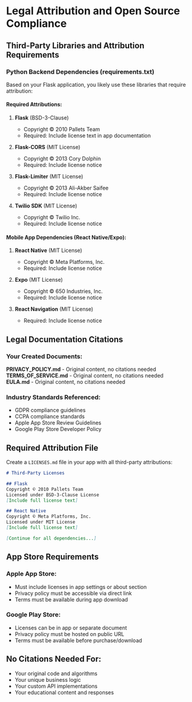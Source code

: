 # Legal Attribution and Open Source Compliance

## Third-Party Libraries and Attribution Requirements

### Python Backend Dependencies (requirements.txt)
Based on your Flask application, you likely use these libraries that require attribution:

#### Required Attributions:
1. **Flask** (BSD-3-Clause)
   - Copyright © 2010 Pallets Team
   - Required: Include license text in app documentation

2. **Flask-CORS** (MIT License)
   - Copyright © 2013 Cory Dolphin
   - Required: Include license notice

3. **Flask-Limiter** (MIT License)
   - Copyright © 2013 Ali-Akber Saifee
   - Required: Include license notice

4. **Twilio SDK** (MIT License)
   - Copyright © Twilio Inc.
   - Required: Include license notice

#### Mobile App Dependencies (React Native/Expo):
1. **React Native** (MIT License)
   - Copyright © Meta Platforms, Inc.
   - Required: Include license notice

2. **Expo** (MIT License)
   - Copyright © 650 Industries, Inc.
   - Required: Include license notice

3. **React Navigation** (MIT License)
   - Required: Include license notice

## Legal Documentation Citations

### Your Created Documents:
**PRIVACY_POLICY.md** - Original content, no citations needed
**TERMS_OF_SERVICE.md** - Original content, no citations needed  
**EULA.md** - Original content, no citations needed

### Industry Standards Referenced:
- GDPR compliance guidelines
- CCPA compliance standards
- Apple App Store Review Guidelines
- Google Play Store Developer Policy

## Required Attribution File

Create a `LICENSES.md` file in your app with all third-party attributions:

```markdown
# Third-Party Licenses

## Flask
Copyright © 2010 Pallets Team
Licensed under BSD-3-Clause License
[Include full license text]

## React Native
Copyright © Meta Platforms, Inc.
Licensed under MIT License
[Include full license text]

[Continue for all dependencies...]
```

## App Store Requirements

### Apple App Store:
- Must include licenses in app settings or about section
- Privacy policy must be accessible via direct link
- Terms must be available during app download

### Google Play Store:
- Licenses can be in app or separate document
- Privacy policy must be hosted on public URL
- Terms must be available before purchase/download

## No Citations Needed For:
- Your original code and algorithms
- Your unique business logic
- Your custom API implementations
- Your educational content and responses
